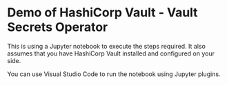 # Demo of HashiCorp Vault - Vault Secrets Operator
This is using a Jupyter notebook to execute the steps required.
It also assumes that you have HashiCorp Vault installed and configured on your side.

You can use Visual Studio Code to run the notebook using Jupyter plugins.

